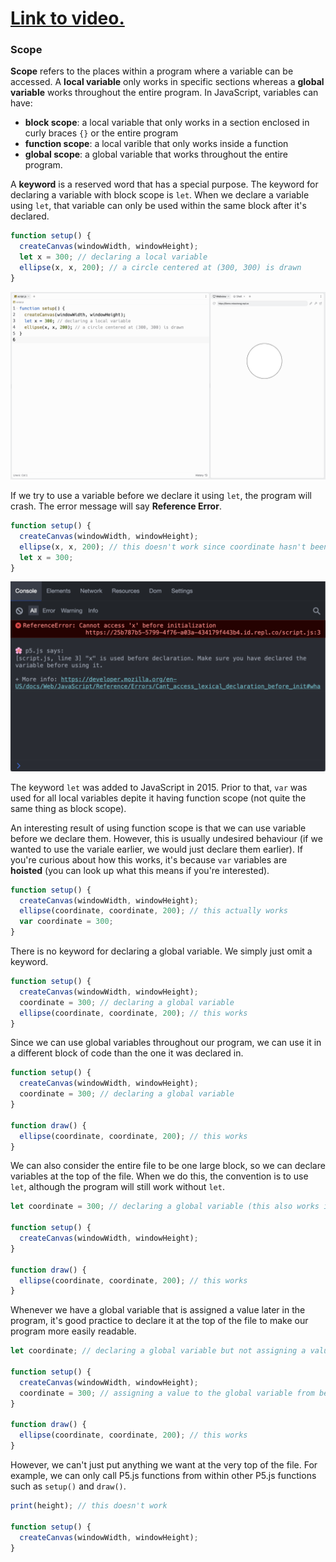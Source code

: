 # [Link to video.]()

### Scope

**Scope** refers to the places within a program where a variable can be accessed. A **local variable** only works in specific sections whereas a **global variable** works throughout the entire program. In JavaScript, variables can have:
* **block scope**: a local variable that only works in a section enclosed in curly braces `{}` or the entire program
* **function scope**: a local varible that only works inside a function
* **global scope**: a global variable that works throughout the entire program.

A **keyword** is a reserved word that has a special purpose. The keyword for declaring a variable with block scope is `let`. When we declare a variable using `let`, that variable can only be used within the same block after it's declared. 

```javascript
function setup() {
  createCanvas(windowWidth, windowHeight);
  let x = 300; // declaring a local variable
  ellipse(x, x, 200); // a circle centered at (300, 300) is drawn
}
```

![](../../Images/Coordinate_300_2.png)

If we try to use a variable before we declare it using `let`, the program will crash. The error message will say **Reference Error**.

```javascript
function setup() {
  createCanvas(windowWidth, windowHeight);
  ellipse(x, x, 200); // this doesn't work since coordinate hasn't been declared yet
  let x = 300; 
}
```

![](../../Images/Error_300_2.png)

The keyword `let` was added to JavaScript in 2015. Prior to that, `var` was used for all local variables depite it having function scope (not quite the same thing as block scope).

An interesting result of using function scope is that we can use variable before we declare them. However, this is usually undesired behaviour (if we wanted to use the variale earlier, we would just declare them earlier). If you're curious about how this works, it's because `var` variables are **hoisted** (you can look up what this means if you're interested).

```js
function setup() {
  createCanvas(windowWidth, windowHeight);
  ellipse(coordinate, coordinate, 200); // this actually works
  var coordinate = 300; 
}
```

There is no keyword for declaring a global variable. We simply just omit a keyword.

```js
function setup() {
  createCanvas(windowWidth, windowHeight);
  coordinate = 300; // declaring a global variable
  ellipse(coordinate, coordinate, 200); // this works
}
```

Since we can use global variables throughout our program, we can use it in a different block of code than the one it was declared in.

```javascript
function setup() {
  createCanvas(windowWidth, windowHeight);
  coordinate = 300; // declaring a global variable
}

function draw() {
  ellipse(coordinate, coordinate, 200); // this works
}
```

We can also consider the entire file to be one large block, so we can declare variables at the top of the file. When we do this, the convention is to use `let`, although the program will still work without `let`.

```javascript
let coordinate = 300; // declaring a global variable (this also works if we omit "let")

function setup() {
  createCanvas(windowWidth, windowHeight);
}

function draw() {
  ellipse(coordinate, coordinate, 200); // this works
}
```

Whenever we have a global variable that is assigned a value later in the program, it's good practice to declare it at the top of the file to make our program more easily readable.

```javascript
let coordinate; // declaring a global variable but not assigning a value to it yet

function setup() {
  createCanvas(windowWidth, windowHeight);
  coordinate = 300; // assigning a value to the global variable from before
}

function draw() {
  ellipse(coordinate, coordinate, 200); // this works
}
```

However, we can't just put anything we want at the very top of the file. For example, we can only call P5.js functions from within other P5.js functions such as `setup()` and `draw()`.

```javascript
print(height); // this doesn't work

function setup() {
  createCanvas(windowWidth, windowHeight);
}
```
